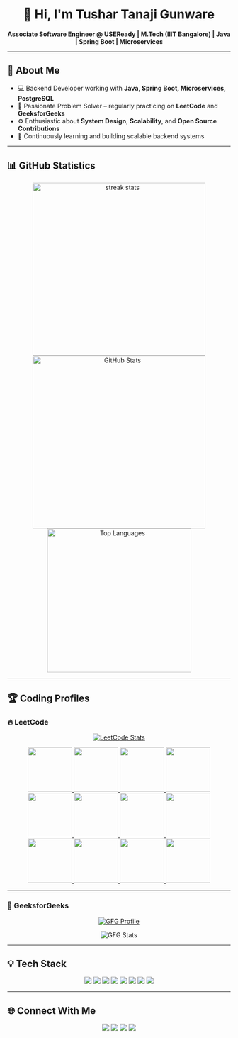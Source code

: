 <h1 align="center">👋 Hi, I'm Tushar Tanaji Gunware</h1>
<p align="center">
  <b>Associate Software Engineer @ USEReady | M.Tech (IIIT Bangalore) | Java | Spring Boot | Microservices</b>
</p>

---

## 🚀 About Me
- 💻 Backend Developer working with **Java, Spring Boot, Microservices, PostgreSQL**
- 🧩 Passionate Problem Solver – regularly practicing on **LeetCode** and **GeeksforGeeks**
- ⚙️ Enthusiastic about **System Design**, **Scalability**, and **Open Source Contributions**
- 🌱 Continuously learning and building scalable backend systems

---

## 📊 GitHub Statistics
<div align="center">
  <img width=390 src="https://streak-stats.demolab.com?user=tushar26g&theme=react&border_radius=10" alt="streak stats"/>
  <img width=390 src="https://github-readme-stats.vercel.app/api?username=tushar26g&show_icons=true&theme=react&include_all_commits=true&rank_icon=github&border_radius=10" alt="GitHub Stats"/>
  <br/>
  <img width=325 src="https://github-readme-stats.vercel.app/api/top-langs/?username=tushar26g&layout=compact&theme=react&border_radius=10&hide=HTML" alt="Top Languages"/>
</div>

---

## 🏆 Coding Profiles

### 🔥 LeetCode
<p align="center">
  <a href="https://leetcode.com/u/Tushar26G/">
    <img src="https://leetcard.jacoblin.cool/Tushar26G?theme=dark&font=Nunito&ext=heatmap" alt="LeetCode Stats" />
  </a>
</p>

<p align="center">
  <!-- Display all 12 badges neatly -->
  <a href="https://leetcode.com/u/Tushar26G/">
    <img src="https://leetcode.com/static/images/badges/2024/gif/2024-01.gif" height="100" />
    <img src="https://leetcode.com/static/images/badges/2024/gif/2024-02.gif" height="100" />
    <img src="https://leetcode.com/static/images/badges/2024/gif/2024-03.gif" height="100" />
    <img src="https://leetcode.com/static/images/badges/2024/gif/2024-04.gif" height="100" />
    <img src="https://leetcode.com/static/images/badges/2024/gif/2024-05.gif" height="100" />
    <img src="https://leetcode.com/static/images/badges/2024/gif/2024-06.gif" height="100" />
    <img src="https://leetcode.com/static/images/badges/2024/gif/2024-07.gif" height="100" />
    <img src="https://leetcode.com/static/images/badges/2024/gif/2024-08.gif" height="100" />
    <img src="https://leetcode.com/static/images/badges/2024/gif/2024-09.gif" height="100" />
    <img src="https://leetcode.com/static/images/badges/2024/gif/2024-10.gif" height="100" />
    <img src="https://leetcode.com/static/images/badges/2024/gif/2024-11.gif" height="100" />
    <img src="https://leetcode.com/static/images/badges/2024/gif/2024-12.gif" height="100" />
  </a>
</p>

---

### 📗 GeeksforGeeks
<p align="center">
  <a href="https://www.geeksforgeeks.org/user/tushar26g/">
    <img src="https://img.shields.io/badge/GeeksforGeeks-Profile-brightgreen?style=for-the-badge&logo=geeksforgeeks" alt="GFG Profile"/>
  </a>
</p>

<p align="center">
  <img src="https://gfgstatscard.vercel.app/api?userName=tushar26g&theme=dark" alt="GFG Stats" />
</p>

---

## 💡 Tech Stack
<p align="center">
  <img src="https://img.shields.io/badge/Java-%23ED8B00.svg?style=for-the-badge&logo=java&logoColor=white"/>
  <img src="https://img.shields.io/badge/SpringBoot-%236DB33F.svg?style=for-the-badge&logo=springboot&logoColor=white"/>
  <img src="https://img.shields.io/badge/Microservices-%2300ADD8.svg?style=for-the-badge&logo=docker&logoColor=white"/>
  <img src="https://img.shields.io/badge/PostgreSQL-%23336791.svg?style=for-the-badge&logo=postgresql&logoColor=white"/>
  <img src="https://img.shields.io/badge/MongoDB-%2347A248.svg?style=for-the-badge&logo=mongodb&logoColor=white"/>
  <img src="https://img.shields.io/badge/Docker-%230db7ed.svg?style=for-the-badge&logo=docker&logoColor=white"/>
  <img src="https://img.shields.io/badge/Jenkins-%23D24939.svg?style=for-the-badge&logo=jenkins&logoColor=white"/>
  <img src="https://img.shields.io/badge/React-%2300BFFF.svg?style=for-the-badge&logo=react&logoColor=white"/>
</p>

---

## 🌐 Connect With Me
<p align="center">
  <a href="https://github.com/tushar26g"><img src="https://img.shields.io/badge/GitHub-181717?style=for-the-badge&logo=github&logoColor=white"/></a>
  <a href="https://www.linkedin.com/in/tushar26g/"><img src="https://img.shields.io/badge/LinkedIn-0077b5?style=for-the-badge&logo=linkedin&logoColor=white"/></a>
  <a href="https://leetcode.com/u/Tushar26G/"><img src="https://img.shields.io/badge/LeetCode-FFA116?style=for-the-badge&logo=leetcode&logoColor=black"/></a>
  <a href="https://www.geeksforgeeks.org/user/tushar26g/"><img src="https://img.shields.io/badge/GeeksforGeeks-0F9D58?style=for-the-badge&logo=geeksforgeeks&logoColor=white"/></a>
</p>
